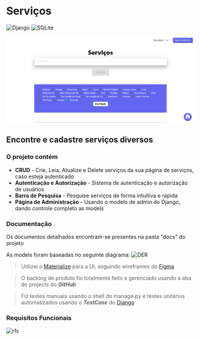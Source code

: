 # Serviços

![Django](https://img.shields.io/badge/django-%23092E20.svg?style=for-the-badge&logo=django&logoColor=white)
![SQLite](https://img.shields.io/badge/sqlite-%2307405e.svg?style=for-the-badge&logo=sqlite&logoColor=white)

![inicio](https://github.com/rafaelngoncalves5/servicos/blob/master/docs/inicio.PNG?raw=true)

## Encontre e cadastre serviços diversos

### O projeto contém

* **CRUD** - Crie, Leia, Atualize e Delete serviços da sua página de serviços, caso esteja autenticado
* **Autenticação e Autorização** - Sistema de autenticação e autorização de usuários
* **Barra de Pesquisa** - Pesquise serviços de forma intuitiva e rápida
* **Página de Administração** - Usando o modelo de admin do Django, dando controle completo as models

### Documentação

Os documentos detalhados encontram-se presentes na pasta "docs" do projeto

As models foram baseadas no seguinte diagrama:
![DER](https://user-images.githubusercontent.com/62622905/223637431-60366710-a6a7-487d-acf2-bb002e165623.png)

> Utilizei o [Materialize](https://materializecss.com/) para a UI, seguindo wireframes do [Figma](https://www.figma.com/)

> O backlog de produto foi totalmente feito e gerenciado usando a aba de projects do ***GitHub***

> Fiz testes manuais usando o shell do manage.py e testes unitários automatizados usando o ***TestCase*** do [Django](https://www.djangoproject.com/)

### Requisitos Funcionais

![rfs](https://user-images.githubusercontent.com/62622905/222155990-ccb5f7d8-02bb-4fdb-9722-353fb8a5fbc6.PNG)
